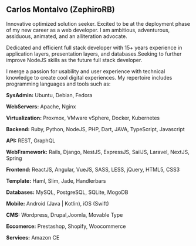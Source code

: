 ## Carlos Montalvo (ZephiroRB)

Innovative optimized solution seeker. Excited to be at the deployment phase of my new career as a web developer. I am ambitious, adventurous, assiduous, animated, and an alliteration advocate.

Dedicated and efficient full stack developer with 15+ years experience in application layers, presentation layers, and databases.Seeking to further improve NodeJS skills as the future full stack developer.

I merge a passion for usability and user experience with technical knowledge to create cool digital experiences. My repertoire includes programming languages and tools such as:

**SysAdmin:** Ubuntu, Debian, Fedora

**WebServers:** Apache, Nginx

**Virtualization:** Proxmox, VMware vSphere, Docker, Kubernetes

**Backend:** Ruby, Python, NodeJS, PHP, Dart, JAVA, TypeScript, Javascript

**API:** REST, GraphQL

**WebFramework:** Rails, Django, NestJS, ExpressJS, SailJS, Laravel, NextJS, Spring

**Frontend:** ReactJS, Angular, VueJS, SASS, LESS, jQuery, HTML5, CSS3

**Template:** Haml, Slim, Jade, Handlerbars

**Databases:** MySQL, PostgreSQL, SQLite, MogoDB

**Mobile:** Android (Java | Kotlin), iOS (Swift)

**CMS:** Wordpress, Drupal,Joomla, Movable Type

**Eccomerce:** Prestashop, Shopify, Woocommerce

**Services:** Amazon CE
